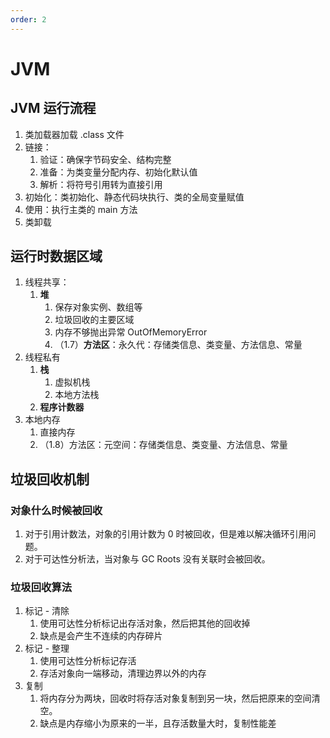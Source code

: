 ```yaml
---
order: 2
---
```


# JVM

## JVM 运行流程

1. 类加载器加载 .class 文件
2. 链接：
    1. 验证：确保字节码安全、结构完整
    2. 准备：为类变量分配内存、初始化默认值
    3. 解析：将符号引用转为直接引用
3. 初始化：类初始化、静态代码块执行、类的全局变量赋值
4. 使用：执行主类的 main 方法
5. 类卸载

## 运行时数据区域

1. 线程共享：
    1. **堆**
        1. 保存对象实例、数组等
        2. 垃圾回收的主要区域
        3. 内存不够抛出异常 OutOfMemoryError
        4. （1.7）**方法区**：永久代：存储类信息、类变量、方法信息、常量
2. 线程私有
    1. **栈**
        1. 虚拟机栈
        2. 本地方法栈
    2. **程序计数器**
3. 本地内存
    1. 直接内存
    2. （1.8）方法区：元空间：存储类信息、类变量、方法信息、常量

## 垃圾回收机制

### 对象什么时候被回收

1. 对于引用计数法，对象的引用计数为 0 时被回收，但是难以解决循环引用问题。
2. 对于可达性分析法，当对象与 GC Roots 没有关联时会被回收。

### 垃圾回收算法

1. 标记 - 清除
    1. 使用可达性分析标记出存活对象，然后把其他的回收掉
    2. 缺点是会产生不连续的内存碎片
2. 标记 - 整理
    1. 使用可达性分析标记存活
    2. 存活对象向一端移动，清理边界以外的内存
3. 复制
    1. 将内存分为两块，回收时将存活对象复制到另一块，然后把原来的空间清空。
    2. 缺点是内存缩小为原来的一半，且存活数量大时，复制性能差